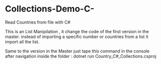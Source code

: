 # Collections-Demo-C-
Read Countries from file with C#

This is an List Manipilation , it change the code of the first version in the master.
instead of importing a specific number or countries from a list it import all the list.

Same to the version in the Master just tape this command in the console after navigation inside the folder : dotnet run Country_C#_Collections.csproj
